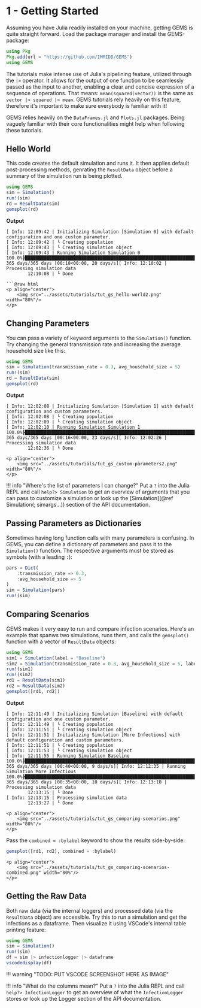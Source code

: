# 1 - Getting Started

Assuming you have Julia readily installed on your machine, getting GEMS is quite straight forward.
Load the package manager and install the GEMS-package:

```julia
using Pkg
Pkg.add(url = "https://github.com/IMMIDD/GEMS")
using GEMS
```

The tutorials make intense use of Julia's pipelining feature, utilized through the `|>` operator.
It allows for the output of one function to be seamlessly passed as the input to another, enabling a clear and concise expression of a sequence of operations.
That means: `mean(squared(vector))` is the same as `vector |> squared |> mean`.
GEMS tutorials rely heavily on this feature, therefore it's important to make sure everybody is familiar with it!

GEMS relies heavily on the `DataFrames.jl` and `Plots.jl` packages.
Being vaguely familiar with their core functionalities might help when following these tutorials.


## Hello World

This code creates the default simulation and runs it.
It then applies default post-processing methods, genrating the `ResultData` object before a summary of the simulation run is being plotted.

```julia
using GEMS
sim = Simulation()
run!(sim)
rd = ResultData(sim)
gemsplot(rd)
```

**Output**

```
[ Info: 12:09:42 | Initializing Simulation [Simulation 0] with default configuration and one custom parameter.
[ Info: 12:09:42 | └ Creating population
[ Info: 12:09:43 | └ Creating simulation object
[ Info: 12:09:43 | Running Simulation Simulation 0
100.0%┣██████████████████████████████████████████████████████████████████████████████┫ 365 days/365 days [00:18<00:00, 20 days/s][ Info: 12:10:02 | Processing simulation data
        12:10:08 | └ Done  

```@raw html
<p align="center">
    <img src="../assets/tutorials/tut_gs_hello-world2.png" width="80%"/>
</p>
``` 


## Changing Parameters

You can pass a variety of keyword arguments to the `Simulation()` function.
Try changing the general transmission rate and increasing the average household size like this:

```julia
using GEMS
sim = Simulation(transmission_rate = 0.3, avg_household_size = 5)
run!(sim)
rd = ResultData(sim)
gemsplot(rd)
```

**Output**

```
[ Info: 12:02:08 | Initializing Simulation [Simulation 1] with default configuration and custom parameters.
[ Info: 12:02:08 | └ Creating population
[ Info: 12:02:09 | └ Creating simulation object
[ Info: 12:02:10 | Running Simulation Simulation 1
100.0%┣██████████████████████████████████████████████████████████████████████████████┫ 365 days/365 days [00:16<00:00, 23 days/s][ Info: 12:02:26 | Processing simulation data
        12:02:36 | └ Done  
``` 

```@raw html
<p align="center">
    <img src="../assets/tutorials/tut_gs_custom-parameters2.png" width="80%"/>
</p>
``` 

!!! info "Where's the list of parameters I can change?"
    Put a `?` into the Julia REPL and call `help?> Simulation` to get an overview of arguments that you can pass to customize a simulation or look up the [Simulation](@ref Simulation(; simargs...)) section of the API documentation.


## Passing Parameters as Dictionaries

Sometimes having long function calls with many parameters is confusing.
In GEMS, you can define a dictionary of parameters and pass it to the `Simulation()` function.
The respective arguments must be stored as symbols (with a leading `:`):

```julia
pars = Dict(
    :transmission_rate => 0.3,
    :avg_household_size => 5
)
sim = Simulation(pars)
run!(sim)
```

## Comparing Scenarios

GEMS makes it very easy to run and compare infection scenarios.
Here's an example that spanws two simulations, runs them, and calls the `gemsplot()` function with a vector of `ResultData` objects:

```julia
using GEMS
sim1 = Simulation(label = "Baseline")
sim2 = Simulation(transmission_rate = 0.3, avg_household_size = 5, label = "More Infectious")
run!(sim1)
run!(sim2)
rd1 = ResultData(sim1)
rd2 = ResultData(sim2)
gemsplot([rd1, rd2])
```

**Output**

```
[ Info: 12:11:49 | Initializing Simulation [Baseline] with default configuration and one custom parameter.
[ Info: 12:11:49 | └ Creating population
[ Info: 12:11:51 | └ Creating simulation object
[ Info: 12:11:51 | Initializing Simulation [More Infectious] with default configuration and custom parameters.
[ Info: 12:11:51 | └ Creating population
[ Info: 12:11:53 | └ Creating simulation object
[ Info: 12:11:55 | Running Simulation Baseline
100.0%┣███████████████████████████████████████████████████████████████████████████████┫ 365 days/365 days [00:40<00:00, 9 days/s][ Info: 12:12:35 | Running Simulation More Infectious
100.0%┣██████████████████████████████████████████████████████████████████████████████┫ 365 days/365 days [00:35<00:00, 10 days/s][ Info: 12:13:10 | Processing simulation data
        12:13:15 | └ Done                                                                                                        
[ Info: 12:13:15 | Processing simulation data
        12:13:27 | └ Done  
```

```@raw html
<p align="center">
    <img src="../assets/tutorials/tut_gs_comparing-scenarios.png" width="80%"/>
</p>
``` 

Pass the `combined = :bylabel` keyword to show the results side-by-side:

```julia
gemsplot([rd1, rd2], combined = :bylabel)
```

```@raw html
<p align="center">
    <img src="../assets/tutorials/tut_gs_comparing-scenarios-combined.png" width="80%"/>
</p>
``` 


## Getting the Raw Data

Both raw data (via the internal loggers) and processed data (via the `ResultData` object) are accessible.
Try this to run a simulation and get the infections as a dataframe. Then visualize it using VSCode's internal table printing feature:

```julia
using GEMS
sim = Simulation()
run!(sim)
df = sim |> infectionlogger |> dataframe
vscodedisplay(df)
```

!!! warning "TODO: PUT VSCODE SCREENSHOT HERE AS IMAGE"

!!! info "What do the columns mean?"
    Put a `?` into the Julia REPL and call `help?> InfectionLogger` to get an overview of what the `InfectionLogger` stores or look up the Logger section of the API documentation.